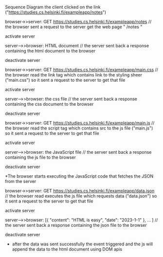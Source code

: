 Sequence Diagram
  the client clicked on the link ("https://studies.cs.helsinki.fi/exampleapp/notes")
  
  browser->>server: GET https://studies.cs.helsinki.fi/exampleapp/notes
    // the browser sent a request to the server get the web page " /notes " 
    
  activate server
  
  server-->>browser: HTML document
    // the server sent back a response containing the html document to the browser
    
  deactivate server

  browser->>server: GET https://studies.cs.helsinki.fi/exampleapp/main.css
    // the browser read the link tag which contains link to the styling sheer ("main.css") so it sent a request to the server to get that file
    
  activate server
  
  server-->>browser: the css file
    // the server sent back a response containing the css document to the browser
    
  deactivate server

  browser->>server: GET https://studies.cs.helsinki.fi/exampleapp/main.js
      // the browser read the script tag which contains src to the js file ("main.js") so it sent a request to the server to get that file
  
  activate server
  
  server-->>browser: the JavaScript file
      // the server sent back a response containing the js file to the browser
  
  deactivate server

  *The browser starts executing the JavaScript code that fetches the JSON from the server

  browser->>server: GET https://studies.cs.helsinki.fi/exampleapp/data.json
        // the browser read executes the js file  which requests data ("data.json") so it sent a request to the server to get that file
  
  activate server
  
  server-->>browser: [{ "content": "HTML is easy", "date": "2023-1-1" }, ... ]
    // the server sent back a response containing the json file to the browser
  
  deactivate server
  * after the data was sent successfully the event triggered and the js will append the data to the html document using DOM apis
